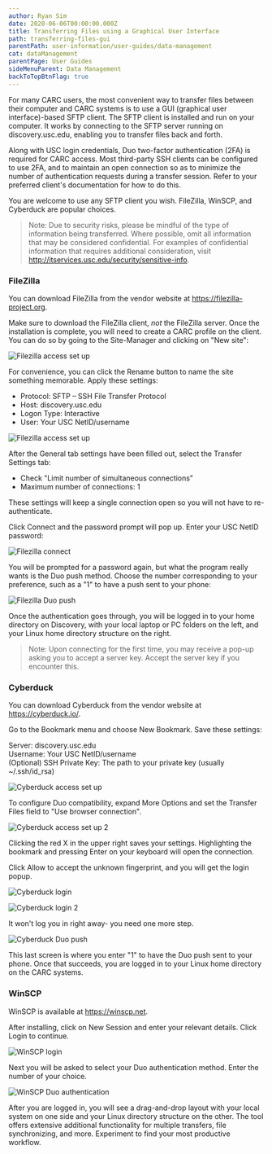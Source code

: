 ```yaml
---
author: Ryan Sim
date: 2020-06-06T00:00:00.000Z
title: Transferring Files using a Graphical User Interface
path: transferring-files-gui
parentPath: user-information/user-guides/data-management
cat: dataManagement
parentPage: User Guides
sideMenuParent: Data Management
backToTopBtnFlag: true
---
```


For many CARC users, the most convenient way to transfer files between their computer and CARC systems is to use a GUI (graphical user interface)-based SFTP client. The SFTP client is installed and run on your computer. It works by connecting to the SFTP server running on discovery.usc.edu, enabling you to transfer files back and forth.

Along with USC login credentials, Duo two-factor authentication (2FA) is required for CARC access. Most third-party SSH clients can be configured to use 2FA, and to maintain an open connection so as to minimize the number of authentication requests during a transfer session. Refer to your preferred client's documentation for how to do this.

You are welcome to use any SFTP client you wish. FileZilla, WinSCP, and Cyberduck are popular choices.

> Note: Due to security risks, please be mindful of the type of information being transferred. Where possible, omit all information that may be considered confidential. For examples of confidential information that requires additional consideration, visit http://itservices.usc.edu/security/sensitive-info.

### FileZilla
You can download FileZilla from the vendor website at https://filezilla-project.org.

Make sure to download the FileZilla client, *not* the FileZilla server. Once the installation is complete, you will need to create a CARC profile on the client. You can do so by going to the Site-Manager and clicking on "New site":

![Filezilla access set up](/images/hpc-file-transfer-gfx/fz-snip1.png)

For convenience, you can click the Rename button to name the site something memorable. Apply these settings:
* Protocol: SFTP – SSH File Transfer Protocol
* Host: discovery.usc.edu
* Logon Type: Interactive
* User: Your USC NetID/username

![Filezilla access set up](/images/hpc-file-transfer-gfx/fz-snip2.png)

After the General tab settings have been filled out, select the Transfer Settings tab:
* Check "Limit number of simultaneous connections"
* Maximum number of connections: 1

These settings will keep a single connection open so you will not have to re-authenticate.

Click Connect and the password prompt will pop up. Enter your USC NetID password:

![Filezilla connect](/images/hpc-file-transfer-gfx/fz-snip3.png)

You will be prompted for a password again, but what the program really wants is the Duo push method. Choose the number corresponding to your preference, such as a "1" to have a push sent to your phone:

![Filezilla Duo push](/images/hpc-file-transfer-gfx/fz-snip4.png)

Once the authentication goes through, you will be logged in to your home directory on Discovery, with your local laptop or PC folders on the left, and your Linux home directory structure on the right.

>Note: Upon connecting for the first time, you may receive a pop-up asking you to accept a server key. Accept the server key if you encounter this.

### Cyberduck

You can download Cyberduck from the vendor website at https://cyberduck.io/.

Go to the Bookmark menu and choose New Bookmark. Save these settings:

Server: discovery.usc.edu  
Username: Your USC NetID/username  
(Optional) SSH Private Key: The path to your private key (usually ~/.ssh/id_rsa)

![Cyberduck access set up](/images/hpc-file-transfer-gfx/cb-snip1.png)

To configure Duo compatibility, expand More Options and set the Transfer Files field to "Use browser connection".

![Cyberduck access set up 2](/images/hpc-file-transfer-gfx/cb-snip2.png)

Clicking the red X in the upper right saves your settings. Highlighting the bookmark and pressing Enter on your keyboard will open the connection.

Click Allow to accept the unknown fingerprint, and you will get the login popup.

![Cyberduck login](/images/hpc-file-transfer-gfx/cb-snip3.png)

![Cyberduck login 2](/images/hpc-file-transfer-gfx/cb-snip4.png)

It won't log you in right away- you need one more step.

![Cyberduck Duo push](/images/hpc-file-transfer-gfx/cb-snip5.png)

This last screen is where you enter "1" to have the Duo push sent to your phone. Once that succeeds, you are logged in to your Linux home directory on the CARC systems.

### WinSCP

WinSCP is available at https://winscp.net.

After installing, click on New Session and enter your relevant details. Click Login to continue.

![WinSCP login](/images/hpc-file-transfer-gfx/wscp-snip1.png)

Next you will be asked to select your Duo authentication method. Enter the number of your choice.

![WinSCP Duo authentication](/images/hpc-file-transfer-gfx/wscp-snip2.png)

After you are logged in, you will see a drag-and-drop layout with your local system on one side and your Linux directory structure on the other. The tool offers extensive additional functionality for multiple transfers, file synchronizing, and more. Experiment to find your most productive workflow.
